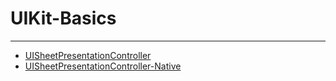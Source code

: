 # UIKit-Basics

____

+ [UISheetPresentationController](/UISheetPresentationController/README.md)
+ [UISheetPresentationController-Native](/UISheetPresentationController-Native/README.md)
